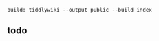 
    build: tiddlywiki --output public --build index

## todo
  <!--add build workflow for html -->
  <!--update address-->
